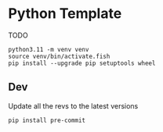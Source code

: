 # Python Template

TODO

```shell
python3.11 -m venv venv
source venv/bin/activate.fish
pip install --upgrade pip setuptools wheel
```

## Dev
Update all the revs to the latest versions

```shell
pip install pre-commit
```
